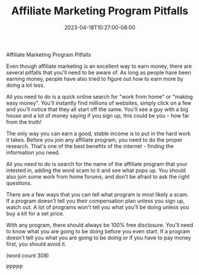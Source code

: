 ﻿---
title: "Affiliate Marketing Program Pitfalls"
date: 2023-04-18T10:27:00-08:00
description: "Affiliate Marketing On The Internet Tips for Web Success"
featured_image: "/images/Affiliate Marketing On The Internet.jpg"
tags: ["Affiliate Marketing On The Internet"]
---

Affiliate Marketing Program Pitfalls

Even though affiliate marketing is an excellent way
to earn money, there are several pitfalls that you'll
need to be aware of.  As long as people have been
earning money, people have also tried to figure out
how to earn more by doing a lot less.

All you need to do is a quick online search for 
"work from home" or "making easy money".  You'll
instantly find millions of websites, simply click
on a few and you'll notice that they all start off
the same.  You'll see a guy with a big house and
a lot of money saying if you sign up, this could be 
you - how far from the truth!

The only way you can earn a good, stable income is
to put in the hard work it takes.  Before you join
any affiliate program, you need to do the proper
research.  That's one of the best benefits of the
internet - finding the information you need.

All you need to do is search for the name of the
affiliate program that your intested in, adding
the word scam to it and see what pops up.  You
should also join some work from home forums, and
don't be afraid to ask the right questions.

There are a few ways that you can tell what 
program is most likely a scam.  If a program
doesn't tell you their compensation plan unless
you sign up, watch out.  A lot of programs won't
tell you what you'll be doing unless you buy a 
kit for a set price.

With any program, there should always be 100% free
disclosure.  You'll need to know what you are 
going to be doing before you even start.  If a
program doesn't tell you what you are going to be
doing or if you have to pay money first, you
should avoid it.

(word count 308)

PPPPP
